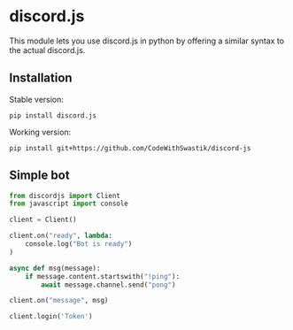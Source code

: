 # discord.js

This module lets you use discord.js in python by offering a similar syntax to the actual discord.js.

## Installation

Stable version:

```
pip install discord.js
```

Working version:

```
pip install git+https://github.com/CodeWithSwastik/discord-js
```

## Simple bot

```python
from discordjs import Client
from javascript import console

client = Client()

client.on("ready", lambda:
    console.log("Bot is ready")
)

async def msg(message):
    if message.content.startswith("!ping"):
        await message.channel.send("pong")

client.on("message", msg)

client.login('Token')
```
